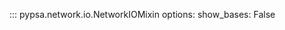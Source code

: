 <!--
SPDX-FileCopyrightText: PyPSA Contributors

SPDX-License-Identifier: CC-BY-4.0
-->

::: pypsa.network.io.NetworkIOMixin
    options:
        show_bases: False
